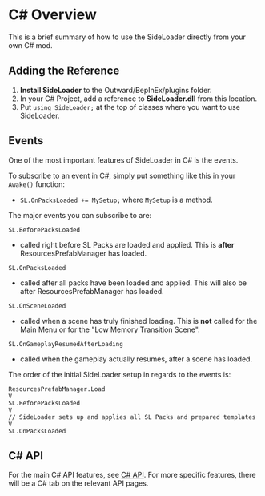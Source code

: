 # C# Overview

This is a brief summary of how to use the SideLoader directly from your own C# mod.

## Adding the Reference

1. <b>Install SideLoader</b> to the Outward/BepInEx/plugins folder.
2. In your C# Project, add a reference to <b>SideLoader.dll</b> from this location.
3. Put `using SideLoader;` at the top of classes where you want to use SideLoader.

## Events
One of the most important features of SideLoader in C# is the events.

To subscribe to an event in C#, simply put something like this in your `Awake()` function:
* `SL.OnPacksLoaded += MySetup;` where `MySetup` is a method.

The major events you can subscribe to are:

`SL.BeforePacksLoaded` 
* called right before SL Packs are loaded and applied. This is <b>after</b> ResourcesPrefabManager has loaded.

`SL.OnPacksLoaded` 
* called after all packs have been loaded and applied. This will also be after ResourcesPrefabManager has loaded.

`SL.OnSceneLoaded` 
* called when a scene has truly finished loading. This is <b>not</b> called for the Main Menu or for the "Low Memory Transition Scene".

`SL.OnGameplayResumedAfterLoading`
* called when the gameplay actually resumes, after a scene has loaded.

The order of the initial SideLoader setup in regards to the events is:
```
ResourcesPrefabManager.Load
V
SL.BeforePacksLoaded
V
// SideLoader sets up and applies all SL Packs and prepared templates
V
SL.OnPacksLoaded
```

## C# API

For the main C# API features, see [C# API](API/CSharpAPI.md). For more specific features, there will be a C# tab on the relevant API pages.